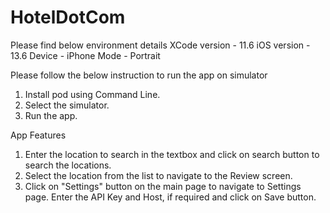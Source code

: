 # HotelDotCom
Please find below environment details 
XCode version - 11.6 
iOS version - 13.6 
Device - iPhone Mode - Portrait

Please follow the below instruction to run the app on simulator

1. Install pod using Command Line. 
2. Select the simulator.
3. Run the app.

App Features

1. Enter the location to search in the textbox and click on search button to search the locations. 
2. Select the location from the list to navigate to the Review screen. 
3. Click on "Settings" button on the main page to navigate to Settings page. Enter the API Key and Host, if required and click on Save button.
